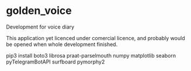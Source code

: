 # golden_voice
Development for voice diary

This application yet licenced under comercial licence, and probably would be opened when whole development finished.


pip3 install boto3 librosa praat-parselmouth numpy matplotlib seaborn pyTelegramBotAPI surfboard pymorphy2